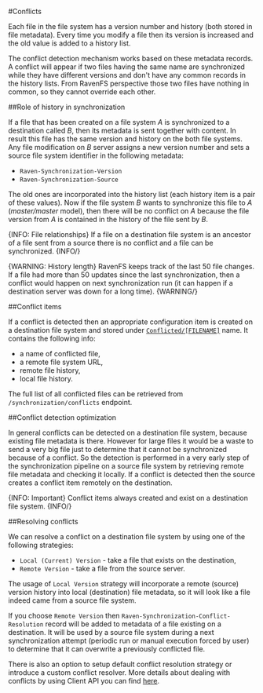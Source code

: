 ﻿#Conflicts

Each file in the file system has a version number and history (both stored in file metadata). Every time you modify a file then its version is increased and 
the old value is added to a history list. 

The conflict detection mechanism works based on these metadata records. A conflict will appear if two files having the same name are synchronized while they have different versions 
and don't have any common records in the history lists. From RavenFS perspective those two files have nothing in common, so they cannot override each other.


##Role of history in synchronization

If a file that has been created on a file system *A* is synchronized to a destination called *B*, then its metadata is sent together with content.
In result this file has the same version and history on the both file systems. Any file modification on *B* server assigns a new version number and sets a source file system identifier
in the following metadata:

* `Raven-Synchronization-Version`
* `Raven-Synchronization-Source`

The old ones are incorporated into the history list (each history item is a pair of these values). Now if the file system *B* wants to synchronize
this file to *A* (*master/master* model), then there will be no conflict on *A* because the file version from *A* is contained in the history 
of the file sent by *B*.

{INFO: File relationships}
If a file on a destination file system is an ancestor of a file sent from a source there is no conflict and a file can be synchronized.
{INFO/}

{WARNING: History length}
RavenFS keeps track of the last 50 file changes. If a file had more than 50 updates since the last synchronization, then a conflict would happen on next
synchronization run (it can happen if a destination server was down for a long time).
{WARNING/}

##Conflict items

If a conflict is detected then an appropriate configuration item is created on a destination file system and stored under [`Conflicted/[FILENAME]`](./configurations#conflictedfilename) name.
It contains the following info:

* a name of conflicted file,
* a remote file system URL,
* remote file history,
* local file history.

The full list of all conflicted files can be retrieved from `/synchronization/conflicts` endpoint.

##Conflict detection optimization

In general conflicts can be detected on a destination file system, because existing file metadata is there. However for large files it would be a waste to send
a very big file just to determine that it cannot be synchronized because of a conflict. So the detection is performed in a very early step of the synchronization
pipeline on a source file system by retrieving remote file metadata and checking it locally. If a conflict is detected then the source creates a conflict item
remotely on the destination.

{INFO: Important}
Conflict items always created and exist on a destination file system.
{INFO/}

##Resolving conflicts

We can resolve a conflict on a destination file system by using one of the following strategies:

* `Local (Current) Version` - take a file that exists on the destination,
* `Remote Version` - take a file from the source server.

The usage of `Local Version` strategy will incorporate a remote (source) version history into local (destination) file metadata, so it will look like a file indeed came from a source file system.

If you choose `Remote Version` then `Raven-Synchronization-Conflict-Resolution` record will be added to metadata of a file existing on a destination.
It will be used by a source file system during a next synchronization attempt (periodic run or manual execution forced by user) to determine that it can overwrite
a previously conflicted file.

There is also an option to setup default conflict resolution strategy or introduce a custom conflict resolver. More details about dealing with conflicts
by using Client API you can find [here](TODOarek).


